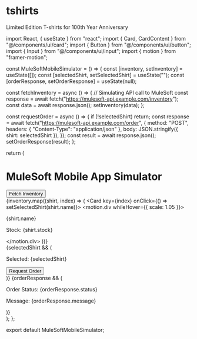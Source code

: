 # tshirts
Limited Edition T-shirts for 100th Year Anniversary

import React, { useState } from "react";
import { Card, CardContent } from "@/components/ui/card";
import { Button } from "@/components/ui/button";
import { Input } from "@/components/ui/input";
import { motion } from "framer-motion";

const MuleSoftMobileSimulator = () => {
  const [inventory, setInventory] = useState([]);
  const [selectedShirt, setSelectedShirt] = useState("");
  const [orderResponse, setOrderResponse] = useState(null);

  const fetchInventory = async () => {
    // Simulating API call to MuleSoft
    const response = await fetch("https://mulesoft-api.example.com/inventory");
    const data = await response.json();
    setInventory(data);
  };

  const requestOrder = async () => {
    if (!selectedShirt) return;
    const response = await fetch("https://mulesoft-api.example.com/order", {
      method: "POST",
      headers: { "Content-Type": "application/json" },
      body: JSON.stringify({ shirt: selectedShirt }),
    });
    const result = await response.json();
    setOrderResponse(result);
  };

  return (
    <div className="p-6 max-w-md mx-auto space-y-4">
      <h1 className="text-xl font-bold">MuleSoft Mobile App Simulator</h1>
      <Button onClick={fetchInventory}>Fetch Inventory</Button>
      <div className="space-y-2">
        {inventory.map((shirt, index) => (
          <Card key={index} onClick={() => setSelectedShirt(shirt.name)}>
            <CardContent className="p-4 cursor-pointer border rounded-lg">
              <motion.div whileHover={{ scale: 1.05 }}>
                <p>{shirt.name}</p>
                <p className="text-sm text-gray-500">Stock: {shirt.stock}</p>
              </motion.div>
            </CardContent>
          </Card>
        ))}
      </div>
      {selectedShirt && (
        <div>
          <p className="mt-4">Selected: {selectedShirt}</p>
          <Button onClick={requestOrder} className="mt-2">Request Order</Button>
        </div>
      )}
      {orderResponse && (
        <div className="mt-4 p-3 border rounded-lg bg-green-100">
          <p>Order Status: {orderResponse.status}</p>
          <p>Message: {orderResponse.message}</p>
        </div>
      )}
    </div>
  );
};

export default MuleSoftMobileSimulator;
